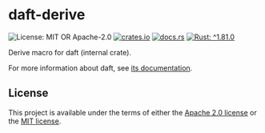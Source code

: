<!-- cargo-sync-rdme title [[ -->
# daft-derive
<!-- cargo-sync-rdme ]] -->
<!-- cargo-sync-rdme badge [[ -->
![License: MIT OR Apache-2.0](https://img.shields.io/crates/l/daft-derive.svg?)
[![crates.io](https://img.shields.io/crates/v/daft-derive.svg?logo=rust)](https://crates.io/crates/daft-derive)
[![docs.rs](https://img.shields.io/docsrs/daft-derive.svg?logo=docs.rs)](https://docs.rs/daft-derive)
[![Rust: ^1.81.0](https://img.shields.io/badge/rust-^1.81.0-93450a.svg?logo=rust)](https://doc.rust-lang.org/cargo/reference/manifest.html#the-rust-version-field)
<!-- cargo-sync-rdme ]] -->
<!-- cargo-sync-rdme rustdoc [[ -->
Derive macro for daft (internal crate).

For more information about daft, see [its documentation](https://docs.rs/daft).
<!-- cargo-sync-rdme ]] -->

## License

This project is available under the terms of either the [Apache 2.0 license](LICENSE-APACHE) or the [MIT
license](LICENSE-MIT).
